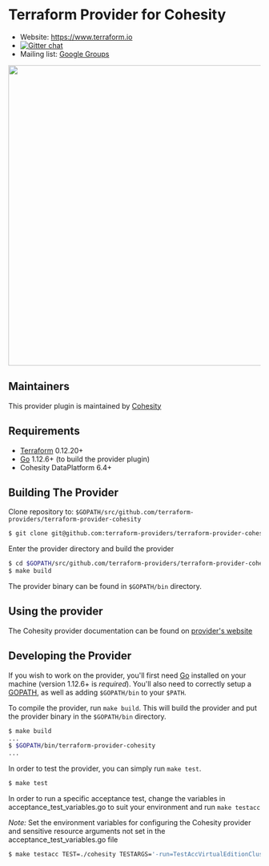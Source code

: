 Terraform Provider for Cohesity
=========================

- Website: https://www.terraform.io
- [![Gitter chat](https://badges.gitter.im/hashicorp-terraform/Lobby.png)](https://gitter.im/hashicorp-terraform/Lobby)
- Mailing list: [Google Groups](http://groups.google.com/group/terraform-tool)

<img src="https://cdn.rawgit.com/hashicorp/terraform-website/master/content/source/assets/images/logo-hashicorp.svg" width="600px">

Maintainers
-----------

This provider plugin is maintained by [Cohesity](https://www.cohesity.com/)

Requirements
------------

-	[Terraform](https://www.terraform.io/downloads.html) 0.12.20+
-	[Go](https://golang.org/doc/install) 1.12.6+ (to build the provider plugin)
-   Cohesity DataPlatform 6.4+

Building The Provider
---------------------

Clone repository to: `$GOPATH/src/github.com/terraform-providers/terraform-provider-cohesity`

```sh
$ git clone git@github.com:terraform-providers/terraform-provider-cohesity $GOPATH/src/github.com/terraform-providers/terraform-provider-cohesity
```

Enter the provider directory and build the provider

```sh
$ cd $GOPATH/src/github.com/terraform-providers/terraform-provider-cohesity
$ make build
```

The provider binary can be found in `$GOPATH/bin` directory.

Using the provider
----------------------
The Cohesity provider documentation can be found on [provider's website](https://www.terraform.io/docs/providers/cohesity/index.html)

Developing the Provider
---------------------------

If you wish to work on the provider, you'll first need [Go](http://www.golang.org) installed on your machine (version 1.12.6+ is *required*). You'll also need to correctly setup a [GOPATH](http://golang.org/doc/code.html#GOPATH), as well as adding `$GOPATH/bin` to your `$PATH`.

To compile the provider, run `make build`. This will build the provider and put the provider binary in the `$GOPATH/bin` directory.

```sh
$ make build
...
$ $GOPATH/bin/terraform-provider-cohesity
...
```
In order to test the provider, you can simply run `make test`.

```sh
$ make test
```
In order to run a specific acceptance test, change the variables in acceptance_test_variables.go to suit your environment and run `make testacc`

*Note:* Set the environment variables for configuring the Cohesity provider and sensitive resource arguments not set in the acceptance_test_variables.go file

```sh
$ make testacc TEST=./cohesity TESTARGS='-run=TestAccVirtualEditionCluster_basic'
```